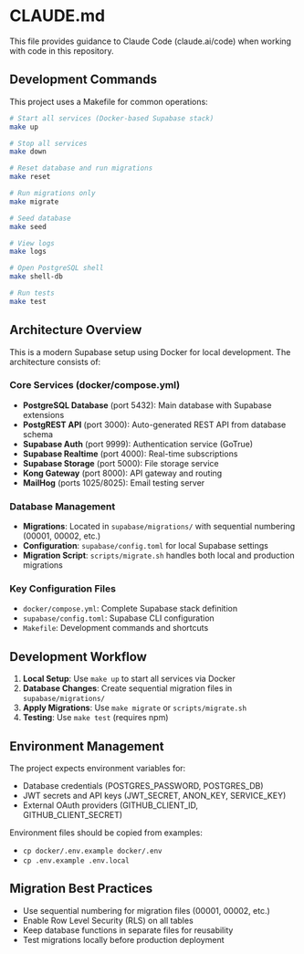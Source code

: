 # CLAUDE.md

This file provides guidance to Claude Code (claude.ai/code) when working with code in this repository.

## Development Commands

This project uses a Makefile for common operations:

```bash
# Start all services (Docker-based Supabase stack)
make up

# Stop all services
make down

# Reset database and run migrations
make reset

# Run migrations only
make migrate

# Seed database
make seed

# View logs
make logs

# Open PostgreSQL shell
make shell-db

# Run tests
make test
```

## Architecture Overview

This is a modern Supabase setup using Docker for local development. The architecture consists of:

### Core Services (docker/compose.yml)
- **PostgreSQL Database** (port 5432): Main database with Supabase extensions
- **PostgREST API** (port 3000): Auto-generated REST API from database schema
- **Supabase Auth** (port 9999): Authentication service (GoTrue)
- **Supabase Realtime** (port 4000): Real-time subscriptions
- **Supabase Storage** (port 5000): File storage service
- **Kong Gateway** (port 8000): API gateway and routing
- **MailHog** (ports 1025/8025): Email testing server

### Database Management
- **Migrations**: Located in `supabase/migrations/` with sequential numbering (00001, 00002, etc.)
- **Configuration**: `supabase/config.toml` for local Supabase settings
- **Migration Script**: `scripts/migrate.sh` handles both local and production migrations

### Key Configuration Files
- `docker/compose.yml`: Complete Supabase stack definition
- `supabase/config.toml`: Supabase CLI configuration
- `Makefile`: Development commands and shortcuts

## Development Workflow

1. **Local Setup**: Use `make up` to start all services via Docker
2. **Database Changes**: Create sequential migration files in `supabase/migrations/`
3. **Apply Migrations**: Use `make migrate` or `scripts/migrate.sh`
4. **Testing**: Use `make test` (requires npm)

## Environment Management

The project expects environment variables for:
- Database credentials (POSTGRES_PASSWORD, POSTGRES_DB)
- JWT secrets and API keys (JWT_SECRET, ANON_KEY, SERVICE_KEY)
- External OAuth providers (GITHUB_CLIENT_ID, GITHUB_CLIENT_SECRET)

Environment files should be copied from examples:
- `cp docker/.env.example docker/.env`
- `cp .env.example .env.local`

## Migration Best Practices

- Use sequential numbering for migration files (00001, 00002, etc.)
- Enable Row Level Security (RLS) on all tables
- Keep database functions in separate files for reusability
- Test migrations locally before production deployment